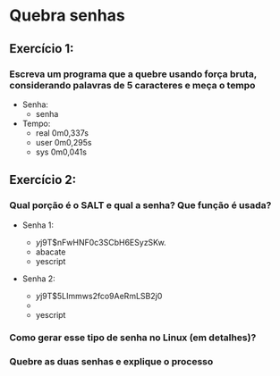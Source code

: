 # Quebra senhas

## Exercício 1:

### Escreva um programa que a quebre usando força bruta, considerando palavras de 5 caracteres e meça o tempo

* Senha: 
    * senha
* Tempo:
    * real	0m0,337s
    * user	0m0,295s
    * sys	0m0,041s
## Exercício 2:

### Qual porção é o SALT e qual a senha? Que função é usada?
* Senha 1:
    * $y$j9T$nFwHNF0c3SCbH6ESyzSKw.
    * abacate
    * yescript

* Senha 2:
    * $y$j9T$5LImmws2fco9AeRmLSB2j0
    * 
    * yescript

### Como gerar esse tipo de senha no Linux (em detalhes)?

### Quebre as duas senhas e explique o processo